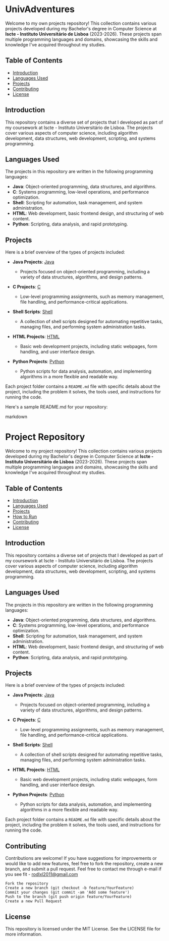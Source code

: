 # UnivAdventures

Welcome to my own projects repository! This collection contains various projects developed during my Bachelor's degree in Computer Science at **Iscte - Instituto Universitário de Lisboa** (2023-2026). These projects span multiple programming languages and domains, showcasing the skills and knowledge I've acquired throughout my studies.

## Table of Contents

- [Introduction](#introduction)
- [Languages Used](#languages-used)
- [Projects](#projects)
- [Contributing](#contributing)
- [License](#license)

## Introduction

This repository contains a diverse set of projects that I developed as part of my coursework at Iscte - Instituto Universitário de Lisboa. The projects cover various aspects of computer science, including algorithm development, data structures, web development, scripting, and systems programming.

## Languages Used

The projects in this repository are written in the following programming languages:

- **Java**: Object-oriented programming, data structures, and algorithms.
- **C**: Systems programming, low-level operations, and performance optimization.
- **Shell**: Scripting for automation, task management, and system administration.
- **HTML**: Web development, basic frontend design, and structuring of web content.
- **Python**: Scripting, data analysis, and rapid prototyping.

## Projects

Here is a brief overview of the types of projects included:

- **Java Projects**: [Java](./Java)
  - Projects focused on object-oriented programming, including a variety of data structures, algorithms, and design patterns.
  
- **C Projects**: [C](./C)
  - Low-level programming assignments, such as memory management, file handling, and performance-critical applications.
  
- **Shell Scripts**: [Shell](./Shell)
  - A collection of shell scripts designed for automating repetitive tasks, managing files, and performing system administration tasks.
  
- **HTML Projects**: [HTML](./HTML)
  - Basic web development projects, including static webpages, form handling, and user interface design.
  
- **Python Projects**: [Python](./Python)
  - Python scripts for data analysis, automation, and implementing algorithms in a more flexible and readable way.

Each project folder contains a `README.md` file with specific details about the project, including the problem it solves, the tools used, and instructions for running the code.

Here's a sample README.md for your repository:

markdown

# Project Repository

Welcome to my project repository! This collection contains various projects developed during my Bachelor's degree in Computer Science at **Iscte - Instituto Universitário de Lisboa** (2023-2026). These projects span multiple programming languages and domains, showcasing the skills and knowledge I've acquired throughout my studies.

## Table of Contents

- [Introduction](#introduction)
- [Languages Used](#languages-used)
- [Projects](#projects)
- [How to Run](#how-to-run)
- [Contributing](#contributing)
- [License](#license)

## Introduction

This repository contains a diverse set of projects that I developed as part of my coursework at Iscte - Instituto Universitário de Lisboa. The projects cover various aspects of computer science, including algorithm development, data structures, web development, scripting, and systems programming.

## Languages Used

The projects in this repository are written in the following programming languages:

- **Java**: Object-oriented programming, data structures, and algorithms.
- **C**: Systems programming, low-level operations, and performance optimization.
- **Shell**: Scripting for automation, task management, and system administration.
- **HTML**: Web development, basic frontend design, and structuring of web content.
- **Python**: Scripting, data analysis, and rapid prototyping.

## Projects

Here is a brief overview of the types of projects included:

- **Java Projects**: [Java](./Java)
  - Projects focused on object-oriented programming, including a variety of data structures, algorithms, and design patterns.
  
- **C Projects**: [C](./C)
  - Low-level programming assignments, such as memory management, file handling, and performance-critical applications.
  
- **Shell Scripts**: [Shell](./Shell)
  - A collection of shell scripts designed for automating repetitive tasks, managing files, and performing system administration tasks.
  
- **HTML Projects**: [HTML](./HTML)
  - Basic web development projects, including static webpages, form handling, and user interface design.
  
- **Python Projects**: [Python](./Python)
  - Python scripts for data analysis, automation, and implementing algorithms in a more flexible and readable way.

Each project folder contains a `README.md` file with specific details about the project, including the problem it solves, the tools used, and instructions for running the code.

## Contributing

Contributions are welcome! If you have suggestions for improvements or would like to add new features, feel free to fork the repository, create a new branch, and submit a pull request. Feel free to contact me through e-mail if you see fit - rodlxl2011@gmail.com

    Fork the repository
    Create a new branch (git checkout -b feature/YourFeature)
    Commit your changes (git commit -am 'Add some feature')
    Push to the branch (git push origin feature/YourFeature)
    Create a new Pull Request

## License

This repository is licensed under the MIT License. See the LICENSE file for more information.

